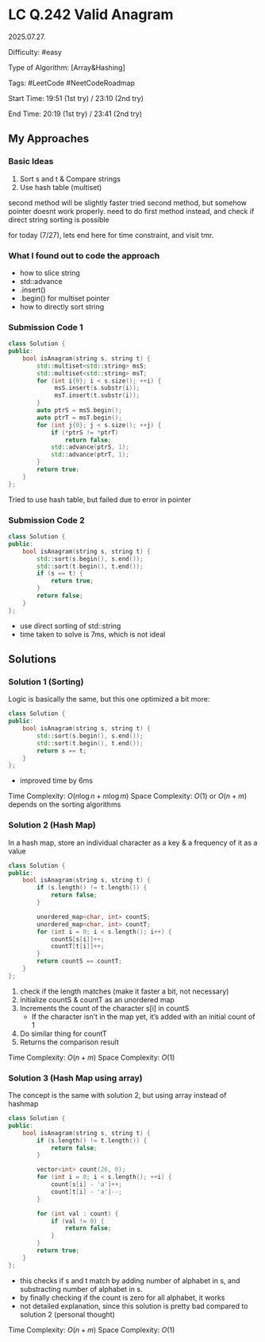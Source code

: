# LC Q.242 Valid Anagram

2025.07.27.

Difficulty: #easy

Type of Algorithm: [Array&Hashing]

Tags: #LeetCode #NeetCodeRoadmap

Start Time: 19:51 (1st try) / 23:10 (2nd try)

End Time: 20:19 (1st try) / 23:41 (2nd try)

## My Approaches

### Basic Ideas
1. Sort s and t & Compare strings
2. Use hash table (multiset)

second method will be slightly faster
tried second method, but somehow pointer doesnt work properly.
need to do first method instead, and check if direct string sorting is possible

for today (7/27), lets end here for time constraint, and visit tmr.

### What I found out to code the approach
- how to slice string
- std::advance
- .insert()
- .begin() for multiset pointer
- how to directly sort string

### Submission Code 1
~~~cpp
class Solution {
public:
    bool isAnagram(string s, string t) {
        std::multiset<std::string> msS;
        std::multiset<std::string> msT;
        for (int i{0}; i < s.size(); ++i) {
             msS.insert(s.substr(i));
             msT.insert(t.substr(i));
        }
        auto ptrS = msS.begin();
        auto ptrT = msT.begin();
        for (int j{0}; j < s.size(); ++j) {
            if (*ptrS != *ptrT)
                return false;
            std::advance(ptrS, 1);
            std::advance(ptrT, 1);
        }
        return true;
    }
};
~~~
Tried to use hash table, but failed due to error in pointer

### Submission Code 2
~~~cpp
class Solution {
public:
    bool isAnagram(string s, string t) {
        std::sort(s.begin(), s.end());
        std::sort(t.begin(), t.end());
        if (s == t) {
            return true;
        }
        return false;
    }
};
~~~
- use direct sorting of std::string
- time taken to solve is 7ms, which is not ideal

## Solutions

### Solution 1 (Sorting)
Logic is basically the same, but this one optimized a bit more:
~~~cpp
class Solution {
public:
    bool isAnagram(string s, string t) {
        std::sort(s.begin(), s.end());
        std::sort(t.begin(), t.end());
        return s == t;
    }
};
~~~
- improved time by 6ms

Time Complexity: $O(n\log n+m\log m)$
Space Complexity: $O(1)$ or $O(n+m)$ depends on the sorting algorithms

### Solution 2 (Hash Map)
In a hash map, store an individual character as a key & a frequency of it as a value
~~~cpp
class Solution {
public:
    bool isAnagram(string s, string t) {
        if (s.length() != t.length()) {
            return false;
        }

        unordered_map<char, int> countS;
        unordered_map<char, int> countT;
        for (int i = 0; i < s.length(); i++) {
            countS[s[i]]++;
            countT[t[i]]++;
        }
        return countS == countT;
    }
};
~~~
1. check if the length matches (make it faster a bit, not necessary)
2. initialize countS & countT as an unordered map
3. Increments the count of the character s[i] in countS 
    - If the character isn’t in the map yet, it’s added with an initial count of 1
4. Do similar thing for countT
5. Returns the comparison result

Time Complexity: $O(n+m)$
Space Complexity: $O(1)$

### Solution 3 (Hash Map using array)
The concept is the same with solution 2, but using array instead of hashmap

~~~cpp
class Solution {
public:
    bool isAnagram(string s, string t) {
        if (s.length() != t.length()) {
            return false;
        }

        vector<int> count(26, 0);
        for (int i = 0; i < s.length(); ++i) {
            count[s[i] - 'a']++;
            count[t[i] - 'a']--;
        }

        for (int val : count) {
            if (val != 0) {
                return false;
            }
        }
        return true;
    }
};
~~~
- this checks if s and t match by adding number of alphabet in s, and substracting number of alphabet in s.
- by finally checking if the count is zero for all alphabet, it works
- not detailed explanation, since this solution is pretty bad compared to solution 2 (personal thought)

Time Complexity: $O(n+m)$
Space Complexity: $O(1)$